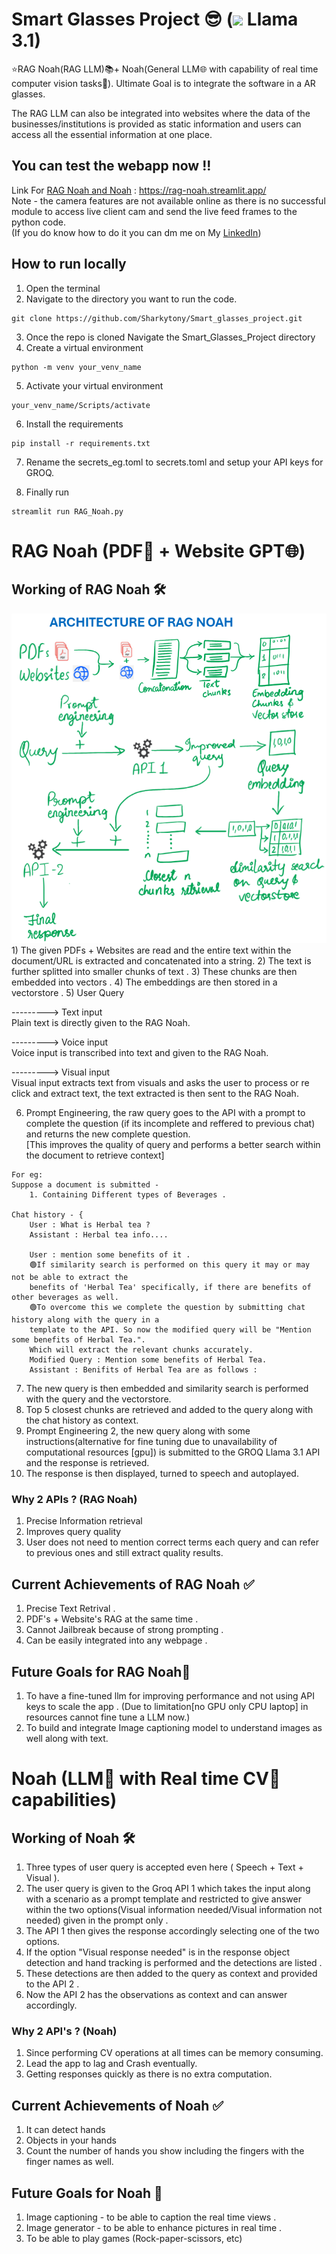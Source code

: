 # Smart Glasses Project 😎 (<img src="https://1000logos.net/wp-content/uploads/2021/10/logo-Meta.png" width=50> Llama 3.1)


⭐RAG Noah(RAG LLM)📚+ Noah(General LLM🌐 with capability of real time computer vision tasks🔭).  Ultimate Goal is to integrate the software in a AR glasses.

The RAG LLM can also be integrated into websites where the data of the businesses/institutions is provided as static information and users can access all the essential information at one place.

## You can test the webapp now !!
Link For <u>RAG Noah and Noah</u> : https://rag-noah.streamlit.app/<br>
Note - the camera features are not available online as there is no successful module to access live client cam and send the live feed frames to the python code.<br>
(If you do know how to do it you can dm me on My <a href="https://www.linkedin.com/in/anthonyrodrigues443">LinkedIn</a>)

## How to run locally
1. Open the terminal 
2. Navigate to the directory you want to run the code.
```
git clone https://github.com/Sharkytony/Smart_glasses_project.git
```
3. Once the repo is cloned Navigate the Smart_Glasses_Project directory
4. Create a virtual environment
```
python -m venv your_venv_name
```
5. Activate your virtual environment
```
your_venv_name/Scripts/activate
```
6. Install the requirements
```
pip install -r requirements.txt
```
7. Rename the secrets_eg.toml to secrets.toml and setup your API keys for GROQ.

8. Finally run 
```
streamlit run RAG_Noah.py
```


# RAG Noah (PDF📖 + Website GPT🌐)

## Working of RAG Noah 🛠️
<img src="https://github.com/Sharkytony/Smart_glasses_project/blob/main/imagefiles/rag_architecture.png">
1) The given PDFs + Websites are read and the entire text within the document/URL is extracted and concatenated into a string.
2) The text is further splitted into smaller chunks of text .
3) These chunks are then embedded into vectors .
4) The embeddings are then stored in a vectorstore .
5) User Query 

---------> Text input<br>
Plain text is directly given to the RAG Noah.

---------> Voice input  
Voice input is transcribed into text and given to the RAG Noah.

---------> Visual input <br>
Visual input extracts text from visuals and asks the user to process or re click and extract text, the text extracted is then sent to the RAG Noah.

6. Prompt Engineering, the raw query goes to the API with a prompt to complete the question (if its incomplete and reffered to previous chat) and returns the new complete question.<BR>
[This improves the quality of query and performs a better search within the document to retrieve context]
```
For eg:
Suppose a document is submitted -
    1. Containing Different types of Beverages .
    
Chat history - { 
    User : What is Herbal tea ? 
    Assistant : Herbal tea info....
    
    User : mention some benefits of it . 
    🟢If similarity search is performed on this query it may or may not be able to extract the
    benefits of 'Herbal Tea' specifically, if there are benefits of other beverages as well.
    🟢To overcome this we complete the question by submitting chat history along with the query in a
    template to the API. So now the modified query will be "Mention some benefits of Herbal Tea.".
    Which will extract the relevant chunks accurately.
    Modified Query : Mention some benefits of Herbal Tea.
    Assistant : Benifits of Herbal Tea are as follows :
```
7. The new query is then embedded and similarity search is performed with the query and the vectorstore.
8. Top 5 closest chunks are retrieved and added to the query along with the chat history  as context.
9. Prompt Engineering 2, the new query along with some instructions(alternative for fine tuning due to unavailability of computational resources [gpu]) is submitted to the GROQ Llama 3.1 API and the response is retrieved.
10. The response is then displayed, turned to speech and autoplayed.

### Why 2 APIs ? (RAG Noah)
1. Precise Information retrieval
2. Improves query quality
3. User does not need to mention correct terms each query and can refer to previous ones and still extract quality results.

## Current Achievements of RAG Noah ✅

1. Precise Text Retrival .
2. PDF's + Website's RAG at the same time .
3. Cannot Jailbreak because of strong prompting .
4. Can be easily integrated into any webpage .

## Future Goals for RAG Noah🚀

1. To have a fine-tuned llm for improving performance and not using API keys to scale the app .
(Due to limitation[no GPU only CPU laptop] in resources cannot fine tune a LLM now.)
2. To build and integrate Image captioning model to understand images as well along with text.

# Noah (LLM💬 with Real time CV🔭 capabilities)

## Working of Noah 🛠️

1. Three types of user query is accepted even here ( Speech + Text + Visual ).
2. The user query is given to the Groq API 1 which takes the input along with a scenario as a prompt template and restricted to give answer within the two options(Visual information needed/Visual information not needed) given in the prompt only .
3. The API 1 then gives the response accordingly selecting one of the two options.
4. If the option "Visual response needed" is in the response object detection and hand tracking is performed and the detections are listed .
5. These detections are then added to the query as context and provided to the API 2 .
6. Now the API 2 has the observations as context and can answer accordingly.

### Why 2 API's ? (Noah)
1. Since performing CV operations at all times can be memory consuming.
2. Lead the app to lag and Crash eventually.
3. Getting responses quickly as there is no extra computation.

## Current Achievements of Noah ✅

1. It can detect hands
2. Objects in your hands
3. Count the number of hands you show including the fingers with the finger names as well.

## Future Goals for Noah 🚀

1. Image captioning - to be able to caption the real time views .
2. Image generator - to be able to enhance pictures in real time .
3. To be able to play games (Rock-paper-scissors, etc)

